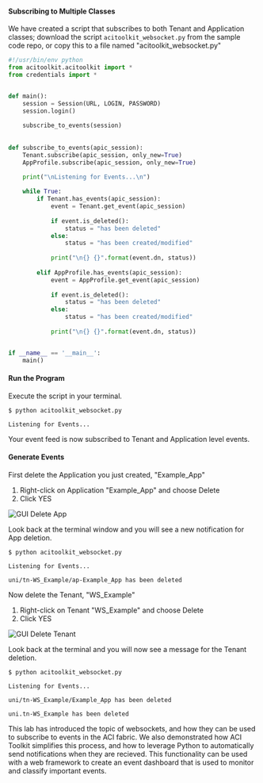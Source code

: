 #### Subscribing to Multiple Classes
We have created a script that subscribes to both Tenant and Application classes; download the script `acitoolkit_websocket.py` from the sample code repo, or copy this to a file named "acitoolkit_websocket.py"
```python
#!/usr/bin/env python
from acitoolkit.acitoolkit import *
from credentials import *


def main():
    session = Session(URL, LOGIN, PASSWORD)
    session.login()
    
    subscribe_to_events(session)
    
    
def subscribe_to_events(apic_session):
    Tenant.subscribe(apic_session, only_new=True)
    AppProfile.subscribe(apic_session, only_new=True)

    print("\nListening for Events...\n")
    
    while True:
        if Tenant.has_events(apic_session):
            event = Tenant.get_event(apic_session)
    
            if event.is_deleted():
                status = "has been deleted"
            else:
                status = "has been created/modified"
    
            print("\n{} {}".format(event.dn, status))
    
        elif AppProfile.has_events(apic_session):
            event = AppProfile.get_event(apic_session)
    
            if event.is_deleted():
                status = "has been deleted"
            else:
                status = "has been created/modified"
    
            print("\n{} {}".format(event.dn, status))


if __name__ == '__main__':
    main()

```


#### Run the Program
Execute the script in your terminal.
```
$ python acitoolkit_websocket.py

Listening for Events...

```

Your event feed is now subscribed to Tenant and Application level events.

#### Generate Events
First delete the Application you just created, "Example_App"

1.  Right-click on Application "Example_App" and choose Delete
2.  Click YES

![GUI Delete App](/posts/files/intermediate-aci_websockets/assets/images/gui_delete_app.png)

Look back at the terminal window and you will see a new notification for App deletion.
```
$ python acitoolkit_websocket.py

Listening for Events...

uni/tn-WS_Example/ap-Example_App has been deleted

```

Now delete the Tenant, "WS_Example"

1.  Right-click on Tenant "WS_Example" and choose Delete
2.  Click YES

![GUI Delete Tenant](/posts/files/intermediate-aci_websockets/assets/images/gui_delete_tenant.png)

Look back at the terminal and you will now see a message for the Tenant deletion.
```
$ python acitoolkit_websocket.py

Listening for Events...

uni/tn-WS_Example/Example_App has been deleted

uni.tn-WS_Example has been deleted

```

This lab has introduced the topic of websockets, and how they can be used to subscribe to events in the ACI fabric. We also demonstrated how ACI Toolkit simplifies this process, and how to leverage Python to automatically send notifications when they are recieved. This functionality can be used with a web framework to create an event dashboard that is used to monitor and classify important events.